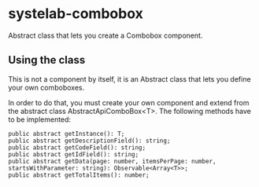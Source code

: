 # systelab-combobox

Abstract class that lets you create a Combobox component.

## Using the class

This is not a component by itself, it is an Abstract class that lets you define your own comboboxes.

In order to do that, you must create your own component and extend from the abstract class AbstractApiComboBox&lt;T&gt;. The following methods have to be implemented:
```
public abstract getInstance(): T;
public abstract getDescriptionField(): string;
public abstract getCodeField(): string;
public abstract getIdField(): string;
public abstract getData(page: number, itemsPerPage: number, startsWithParameter: string): Observable<Array<T>>;
public abstract getTotalItems(): number;
```
